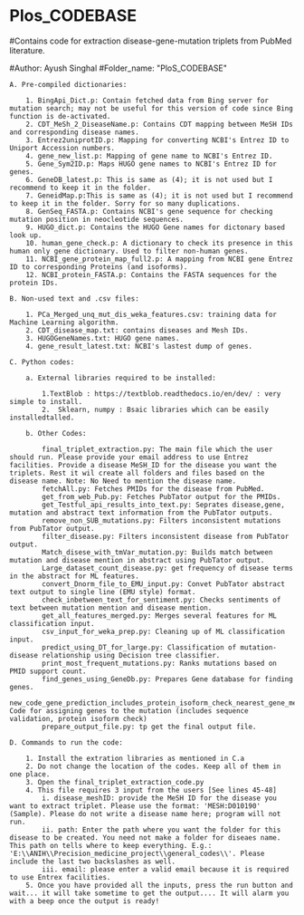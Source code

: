 # Plos_CODEBASE
#Contains code for extraction disease-gene-mutation triplets from PubMed literature.

#Author: Ayush Singhal
#Folder_name: "PloS_CODEBASE"

	A. Pre-compiled dictionaries:
	
		1. BingApi_Dict.p: Contain fetched data from Bing server for mutation search; may not be useful for this version of code since Bing function is de-activated.
		2. CDT_MeSh_2_DiseaseName.p: Contains CDT mapping between MeSH IDs and corresponding disease names.
		3. Entrez2uniprotID.p: Mapping for converting NCBI's Entrez ID to Uniport Accession numbers.
		4. gene_new_list.p: Mapping of gene name to NCBI's Entrez ID.
		5. Gene_Sym2ID.p: Maps HUGO gene names to NCBI's Entrez ID for genes. 
		6. GeneDB_latest.p: This is same as (4); it is not used but I recommend to keep it in the folder.
		7. GeneidMap.p:This is same as (4); it is not used but I recommend to keep it in the folder. Sorry for so many duplications.
		8. GenSeq_FASTA.p: Contains NCBI's gene sequence for checking mutation position in neocleotide sequences. 
		9. HUGO_dict.p: Contains the HUGO Gene names for dictonary based look up. 
		10. human_gene_check.p: A dictionary to check its presence in this human only gene dictionary. Used to filter non-human genes.
		11. NCBI_gene_protein_map_full2.p: A mapping from NCBI gene Entrez ID to corresponding Proteins (and isoforms).
		12. NCBI_protein_FASTA.p: Contains the FASTA sequences for the protein IDs. 
		
	B. Non-used text and .csv files:
	
		1. PCa_Merged_unq_mut_dis_weka_features.csv: training data for Machine Learning algorithm.
		2. CDT_disease_map.txt: contains diseases and Mesh IDs.
		3. HUGOGeneNames.txt: HUGO gene names.
		4. gene_result_latest.txt: NCBI's lastest dump of genes.
		
	C. Python codes:
	
		a. External libraries required to be installed:
		
			1.TextBlob : https://textblob.readthedocs.io/en/dev/ : very simple to install.
			2.	Sklearn, numpy : Bsaic libraries which can be easily installedtalled.
			
		b. Other Codes:
		
			final_triplet_extraction.py: The main file which the user should run. Please provide your email address to use Entrez facilities. Provide a disease MeSH_ID for the disease you want the triplets. Rest it wil create all folders and files based on the disease name. Note: No Need to mention the disease name.
			fetchAll.py: Fetches PMIDs for the disease from PubMed.
			get_from_web_Pub.py: Fetches PubTator output for the PMIDs.
			get_Testful_api_results_into_text.py: Seprates disease,gene, mutation and abstract text information from the PubTator outputs.
			remove_non_SUB_mutations.py: Filters inconsistent mutations from PubTator output.
			filter_disease.py: Filters inconsistent disease from PubTator output.
			Match_disese_with_tmVar_mutation.py: Builds match between mutation and disease mention in abstract using PubTator output.
			Large_dataset_count_disease.py: get frequency of disease terms in the abstract for ML features.
			convert_Dnorm_file_to_EMU_input.py: Convet PubTator abstract text output to single line (EMU style) format.
			check_inbetween_text_for_sentiment.py: Checks sentiments of text between mutation mention and disease mention.
			get_all_features_merged.py: Merges several features for ML classification input.
			csv_input_for_weka_prep.py: Cleaning up of ML classification input.
			predict_using_DT_for_large.py: Classification of mutation-disease relationship using Decision tree classifier. 
			print_most_frequent_mutations.py: Ranks mutations based on PMID support count.
			find_genes_using_GeneDb.py: Prepares Gene database for finding genes.
			new_code_gene_prediction_includes_protein_isoform_check_nearest_gene_mention.py: Code for assigning genes to the mutation (includes sequence validation, protein isoform check)
			prepare_output_file.py: tp get the final output file.

	D. Commands to run the code:
	
		1. Install the extration libraries as mentioned in C.a
		2. Do not change the location of the codes. Keep all of them in one place.
		3. Open the final_triplet_extraction_code.py
		4. This file requires 3 input from the users [See lines 45-48]
			i. disease_meshID: provide the MeSH ID for the disease you want to extract triplet. Please use the format: 'MESH:D010190' (Sample). Please do not write a disease name here; program will not run.
			ii. path: Enter the path where you want the folder for this disease to be created. You need not make a folder for diseaes name. This path on tells where to keep everything. E.g.: 'E:\\ANIH\\Precision_medicine_project\\general_codes\\'. Please include the last two backslashes as well.
			iii. email: please enter a valid email because it is required to use Entrex facilities. 
		5. Once you have provided all the inputs, press the run button and wait... it will take sometime to get the output.... It will alarm you with a beep once the output is ready!

		
